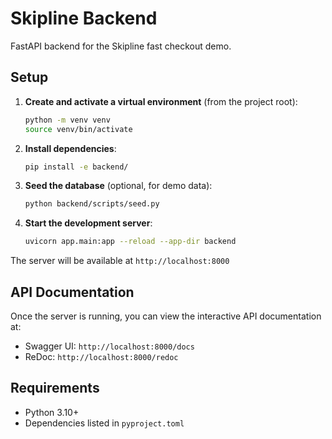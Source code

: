 # Skipline Backend

FastAPI backend for the Skipline fast checkout demo.

## Setup

1. **Create and activate a virtual environment** (from the project root):
   ```bash
   python -m venv venv
   source venv/bin/activate
   ```

2. **Install dependencies**:
   ```bash
   pip install -e backend/
   ```

3. **Seed the database** (optional, for demo data):
   ```bash
   python backend/scripts/seed.py
   ```

4. **Start the development server**:
   ```bash
   uvicorn app.main:app --reload --app-dir backend
   ```

The server will be available at `http://localhost:8000`

## API Documentation

Once the server is running, you can view the interactive API documentation at:
- Swagger UI: `http://localhost:8000/docs`
- ReDoc: `http://localhost:8000/redoc`

## Requirements

- Python 3.10+
- Dependencies listed in `pyproject.toml`
